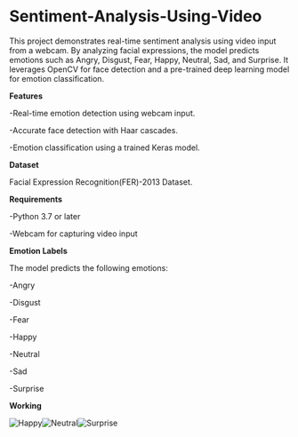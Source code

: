 # Sentiment-Analysis-Using-Video

This project demonstrates real-time sentiment analysis using video input from a webcam. By analyzing facial expressions, the model predicts emotions such as Angry, Disgust, Fear, Happy, Neutral, Sad, and Surprise. It leverages OpenCV for face detection and a pre-trained deep learning model for emotion classification.

**Features**

-Real-time emotion detection using webcam input.

-Accurate face detection with Haar cascades.

-Emotion classification using a trained Keras model.

**Dataset**

Facial Expression Recognition(FER)-2013 Dataset.

**Requirements**

-Python 3.7 or later

-Webcam for capturing video input

**Emotion Labels**

The model predicts the following emotions:

-Angry

-Disgust

-Fear

-Happy

-Neutral

-Sad

-Surprise

**Working**

![Happy](https://github.com/user-attachments/assets/764bdbb0-f6bb-4d18-ac2d-d38b35702185)![Neutral](https://github.com/user-attachments/assets/6d464427-8536-4bd4-bc00-b3c77e314a92)![Surprise](https://github.com/user-attachments/assets/99a6813f-0055-4bb2-bd4d-b4408c77ed3f)
